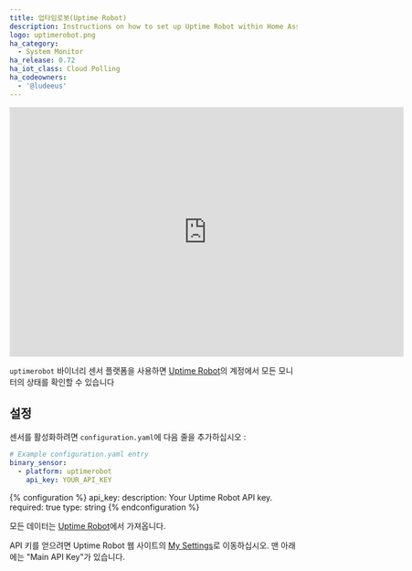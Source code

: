 ```yaml
---
title: 업타임로봇(Uptime Robot)
description: Instructions on how to set up Uptime Robot within Home Assistant.
logo: uptimerobot.png
ha_category:
  - System Monitor
ha_release: 0.72
ha_iot_class: Cloud Polling
ha_codeowners:
  - '@ludeeus'
---
```


<div class='videoWrapper'>
<iframe width="690" height="437" src="https://www.youtube.com/embed/TPHukV9GV4I" frameborder="0" allow="accelerometer; autoplay; encrypted-media; gyroscope; picture-in-picture" allowfullscreen></iframe>
</div>

`uptimerobot` 바이너리 센서 플랫폼을 사용하면 [Uptime Robot](https://uptimerobot.com)의 계정에서 모든 모니터의 상태를 확인할 수 있습니다

## 설정

센서를 활성화하려면 `configuration.yaml`에 다음 줄을 추가하십시오 :

```yaml
# Example configuration.yaml entry
binary_sensor:
  - platform: uptimerobot
    api_key: YOUR_API_KEY
```

{% configuration %}
api_key:
  description: Your Uptime Robot API key.
  required: true
  type: string
{% endconfiguration %}

모든 데이터는 [Uptime Robot](https://uptimerobot.com)에서 가져옵니다.

API 키를 얻으려면 Uptime Robot 웹 사이트의 [My Settings](https://uptimerobot.com/dashboard#mySettings)로 이동하십시오. 맨 아래에는 "Main API Key"가 있습니다.
